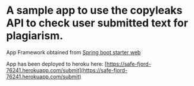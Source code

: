 # A sample app to use the copyleaks API to check user submitted text for plagiarism.
App Framework obtained from [Spring boot starter web](https://mvnrepository.com/artifact/org.springframework.boot/spring-boot-starter-web)

App has been deployed to heroku here:
[https://safe-fjord-76241.herokuapp.com/submit](https://safe-fjord-76241.herokuapp.com/submit)